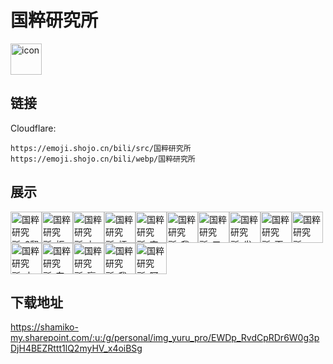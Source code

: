 # 国粹研究所
<img src="https://emoji.shojo.cn/bili/src/国粹研究所/icon.png" width="50" height="50" alt="icon">

## 链接
Cloudflare:
```
https://emoji.shojo.cn/bili/src/国粹研究所
https://emoji.shojo.cn/bili/webp/国粹研究所
```
## 展示
<img src="https://emoji.shojo.cn/bili/src/国粹研究所/国粹研究所-6翻了.png" width="50" height="50" alt="国粹研究所-6翻了"><img src="https://emoji.shojo.cn/bili/src/国粹研究所/国粹研究所-拒绝画饼.png" width="50" height="50" alt="国粹研究所-拒绝画饼"><img src="https://emoji.shojo.cn/bili/src/国粹研究所/国粹研究所-七上八下.png" width="50" height="50" alt="国粹研究所-七上八下"><img src="https://emoji.shojo.cn/bili/src/国粹研究所/国粹研究所-烦恼白白.png" width="50" height="50" alt="国粹研究所-烦恼白白"><img src="https://emoji.shojo.cn/bili/src/国粹研究所/国粹研究所-南上加南.png" width="50" height="50" alt="国粹研究所-南上加南"><img src="https://emoji.shojo.cn/bili/src/国粹研究所/国粹研究所-我的北北.png" width="50" height="50" alt="国粹研究所-我的北北"><img src="https://emoji.shojo.cn/bili/src/国粹研究所/国粹研究所-三缺一.png" width="50" height="50" alt="国粹研究所-三缺一"><img src="https://emoji.shojo.cn/bili/src/国粹研究所/国粹研究所-发财.png" width="50" height="50" alt="国粹研究所-发财"><img src="https://emoji.shojo.cn/bili/src/国粹研究所/国粹研究所-画大饼.png" width="50" height="50" alt="国粹研究所-画大饼"><img src="https://emoji.shojo.cn/bili/src/国粹研究所/国粹研究所-一路向前.png" width="50" height="50" alt="国粹研究所-一路向前"><img src="https://emoji.shojo.cn/bili/src/国粹研究所/国粹研究所-中不中.png" width="50" height="50" alt="国粹研究所-中不中"><img src="https://emoji.shojo.cn/bili/src/国粹研究所/国粹研究所-东倒西歪.png" width="50" height="50" alt="国粹研究所-东倒西歪"><img src="https://emoji.shojo.cn/bili/src/国粹研究所/国粹研究所-赢三家.png" width="50" height="50" alt="国粹研究所-赢三家"><img src="https://emoji.shojo.cn/bili/src/国粹研究所/国粹研究所-我中意你.png" width="50" height="50" alt="国粹研究所-我中意你"><img src="https://emoji.shojo.cn/bili/src/国粹研究所/国粹研究所-阿西八.png" width="50" height="50" alt="国粹研究所-阿西八">

## 下载地址

https://shamiko-my.sharepoint.com/:u:/g/personal/img_yuru_pro/EWDp_RvdCpRDr6W0g3pDjH4BEZRttt1lQ2myHV_x4oiBSg